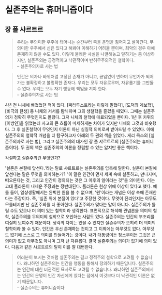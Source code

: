 # 실존주의는 휴머니즘이다
## 장 폴 샤르트르

>우리는 무의미한 우주에 태어나는 순간부터 죽을 운명을 짊어지고 살아간다. 무의미한 우주에서 신은 있다고 해봐야 이해하기 어려울 뿐이며, 최악의 경우 아예 존재하지 않을 수도 있다. 이렇게 불쾌한 사실을 나열해놓고 말하기는 좀 이상하지만, 실존주의는 긍정적이고 낙관적이며 반허무주의적인 철학이다.  
– 실존주의자로 사는 법 

>인간은 의자나 바위처럼 고정된 존재가 아니고, 끊임없이 변하며 무언가가 되어가는 불확정하고 불명확한 존재다. 우리는 모두 자유로우며, 자유롭기를 그만둘 수 없다. 우리는 모두 자기 행동에 책임을 져야 한다.  
– 실존주의자로 사는 법

4년 전 니체에 빠졌었던 적이 있다. [짜라투스트라는 이렇게 말했다], [도덕의 계보학], [비극의 탄생] 등 니체의 저서를 탐닉하며 그의 생철학을 즐겼을 때였다. 그때는 실존주의가 정확히 무엇인지도 몰랐다. 그저 니체의 철학에 매료되었을 뿐이다. 1년 후 카뮈의 [이방인]을 읽었는데 사고의 큰 흐름이 미세하게는 차이가 있지만 니체의 그것과 비슷했다. 그 후 실존철학이 무엇인지 이론이 아닌 실질적 의미로써 받아드릴 수 있었다. 이에 실존주의의 철학적 개념을 더 탐구하고자 아래의 두 권의 책을 읽었다. 게리 콕스의 [실존주의자로 사는 법], 그리고 실존주의의 대가인 장 폴 샤르트르의 \[실존주의는 휴머니즘이다]. 두 권의 책은 실존주의의 이론을 정립할 수 있는 얇지만 좋은 책이다.

각설하고 실존주의란 무엇인가?

  &#39;실존은 본질에 앞선다.&#39;라는 말로 샤르트르는 실존주의를 압축해 말한다. 실존이 본질에 앞선다는 말은 무엇을 의미하는가? &quot;이 말은 인간이 먼저 세계 속에 실존하고, 만나지며, 떠오른다는 것, 그리고 인간이 정의되는 것은 그 이후의 일이라는 것&quot;을 의미한다. 이는 고대 플라톤이 내세운 주장과는 정반대된다. 플라톤은 현상 위에 이상이 있다고 했다. 예를 들어, 일상생활에서는 완벽한 원을 볼 수 없으며, &#39;원&#39;이라는 개념은 이상 속에 존재한다는 주장이다. 즉, &#39;실존 위에 본질이 있다&#39;고 주장한 것이다.
 무엇이 진리인지는 아무도 모를테지만 난 실존주의를 더 좋아한다. 실존주의가 맞다는 말이 아니다. 실존주의가 틀릴 수도 있으나 더 의미 있는 철학이라 생각한다. 표면적으로 해석해 관념론을 의미의 철학, 실존주의를 무의미의 철학으로 오인하는 사람도 있다. 실존주의는 인간의 부조리를 여실히 보여주기 때문이다. 생각의 차이는 있을 수 있지만 실존주의가 오히려 더 의미의 철학이라 볼 수 있다. 인간은 우선 존재하는 것이고 그 이외에는 아무것도 없다. 아무것도 없기에 스스로 그 의미를 만들어가는 것이다. 내가 대통령이든 청소부이든 그것은 큰 의미가 없고 아무것도 아니며 그저 난 자유롭다. 결국 실존주의는 의미가 없기에 의미 있다. 다음과 같은 샤르트르의 말이 이를 잘 대변한다.

>여러분이 보시는 것처럼 실존주의는 결코 정적주의 철학으로 고려될 수 없습니다. 왜냐하면 실존주의는 인간을 행동을 통해서 정의하기 때문입니다. 실존주의는 인간에 대한 비관적인 묘사로도 고려될 수 없습니다. 왜냐하면 실존주의에서는 인간의 운명이 인간 자신에게 있다는 점에서 이것보다 더 낙관적인 이론은 없기 때문입니다.  
– 실존주의는 휴머니즘이다
